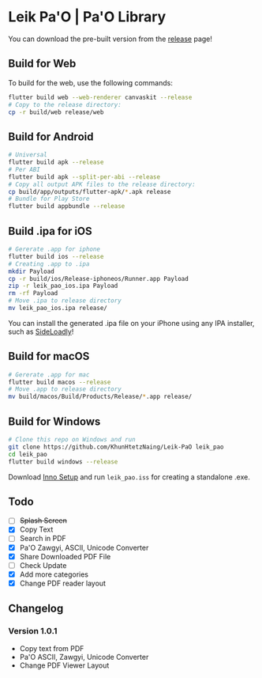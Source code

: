 
# Leik Pa'O | Pa'O Library
You can download the pre-built version from the [release](https://github.com/KhunHtetzNaing/Leik-PaO/releases) page!

## Build for Web

To build for the web, use the following commands:

```bash
flutter build web --web-renderer canvaskit --release
# Copy to the release directory:
cp -r build/web release/web
```

## Build for Android
```bash
# Universal
flutter build apk --release
# Per ABI
flutter build apk --split-per-abi --release
# Copy all output APK files to the release directory:
cp build/app/outputs/flutter-apk/*.apk release
# Bundle for Play Store
flutter build appbundle --release
```
## Build .ipa for iOS
```bash
# Gererate .app for iphone
flutter build ios --release
# Creating .app to .ipa
mkdir Payload
cp -r build/ios/Release-iphoneos/Runner.app Payload
zip -r leik_pao_ios.ipa Payload
rm -rf Payload
# Move .ipa to release directory
mv leik_pao_ios.ipa release/
```
You can install the generated .ipa file on your iPhone using any IPA installer, such as [SideLoadly](https://sideloadly.io/)!

## Build for macOS
```bash
# Gererate .app for mac
flutter build macos --release
# Move .app to release directory
mv build/macos/Build/Products/Release/*.app release/
```

## Build for Windows
```bash
# Clone this repo on Windows and run
git clone https://github.com/KhunHtetzNaing/Leik-PaO leik_pao
cd leik_pao
flutter build windows --release
```
Download [Inno Setup](https://www.jrsoftware.org/isdl.php#stable) and run `leik_pao.iss` for creating a standalone .exe.

## Todo
- [ ] ~~Splash Screen~~
- [x] Copy Text
- [ ] Search in PDF
- [x] Pa'O Zawgyi, ASCII, Unicode Converter
- [x] Share Downloaded PDF File
- [ ] Check Update
- [x] Add more categories
- [x] Change PDF reader layout

## Changelog

### Version 1.0.1

-   Copy text from PDF
-   Pa'O ASCII, Zawgyi, Unicode Converter
-   Change PDF Viewer Layout